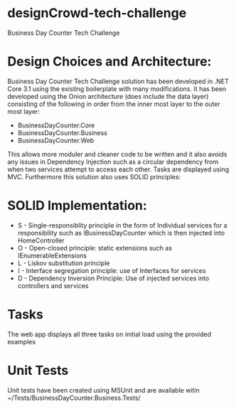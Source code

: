 # designCrowd-tech-challenge
Business Day Counter Tech Challenge

# Design Choices and Architecture:

Business Day Counter Tech Challenge solution has been developed in .NET Core 3.1 using the existing boilerplate with many modifications. It has been developed using the Onion architecture (does include the data layer) consisting of the following in order from the inner most layer to the outer most layer:

* BusinessDayCounter.Core
* BusinessDayCounter.Business
* BusinessDayCounter.Web

This allows more moduler and cleaner code to be written and it also avoids any issues in Dependency Injection such as a circular dependency from when two services attempt to access each other. Tasks are displayed using MVC. Furthermore this solution also uses SOLID principles:

# SOLID Implementation:
* S - Single-responsiblity principle in the form of Individual services for a responsibility such as IBusinessDayCounter which is then injected into HomeController
* O - Open-closed principle: static extensions such as IEnumerableExtensions
* L - Liskov substitution principle
* I - Interface segregation principle: use of Interfaces for services
* D - Dependency Inversion Principle: Use of injected services into controllers and services

# Tasks
The web app displays all three tasks on initial load using the provided examples

# Unit Tests
Unit tests have been created using MSUnit and are available witin ~/Tests/BusinessDayCounter.Business.Tests/